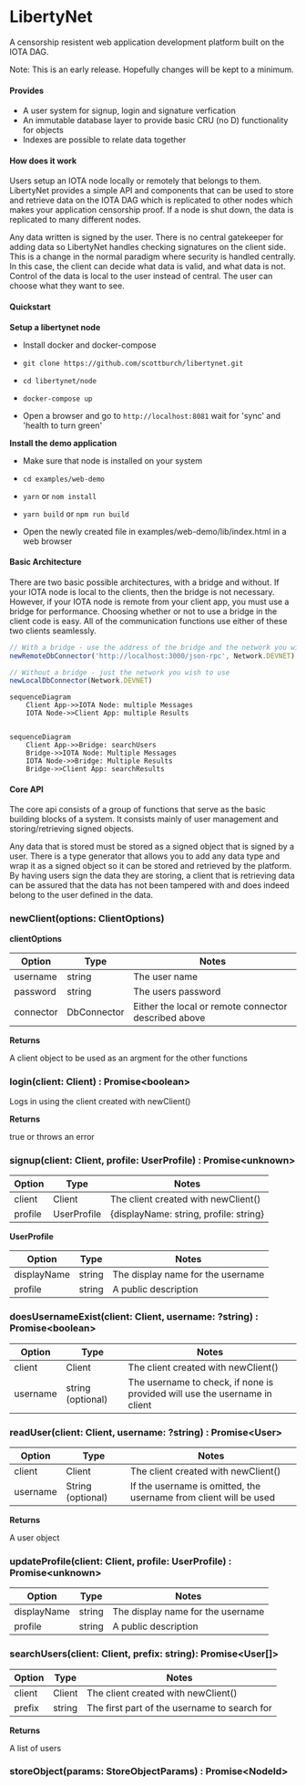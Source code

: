 # LibertyNet

A censorship resistent web application development platform built on the IOTA DAG.

Note: This is an early release.  Hopefully changes will be kept to a minimum.

#### Provides

* A user system for signup, login and signature verfication
* An immutable database layer to provide basic CRU (no D) functionality for objects
* Indexes are possible to relate data together

#### How does it work

Users setup an IOTA node locally or remotely that belongs to them.  LibertyNet provides a simple API and components that can be used to store and retrieve data on the IOTA DAG which is replicated to other nodes which makes your application censorship proof.  If a node is shut down, the data is replicated to many different nodes.

Any data written is signed by the user.  There is no central gatekeeper for adding data so LibertyNet handles checking signatures on the client side.  This is a change in the normal paradigm where security is handled centrally.  In this case, the client can decide what data is valid, and what data is not.  Control of the data is local to the user instead of central.  The user can choose what they want to see.

#### Quickstart

**Setup a libertynet node**

* Install docker and docker-compose

* `git clone https://github.com/scottburch/libertynet.git`

* `cd libertynet/node`

* `docker-compose up`

* Open a browser and go to `http://localhost:8081` wait for 'sync' and 'health to turn green'

  

**Install the demo application**

* Make sure that node is installed on your system

* `cd examples/web-demo`

* `yarn` or `nom install`

* `yarn build` or `npm run build`

* Open the newly created file in examples/web-demo/lib/index.html in a web browser



#### Basic Architecture

There are two basic possible architectures, with a bridge and without.  If your IOTA node is local to the clients, then the bridge is not necessary.  However, if your IOTA node is remote from your client app, you must use a bridge for performance.  Choosing whether or not to use a bridge in the client code is easy.  All of the communication functions use either of these two clients seamlessly.

```javascript
// With a bridge - use the address of the bridge and the network you wish to use
newRemoteDbConnector('http://localhost:3000/json-rpc', Network.DEVNET)

// Without a bridge - just the network you wish to use
newLocalDbConnector(Network.DEVNET)

```



```mermaid
sequenceDiagram
	Client App->>IOTA Node: multiple Messages
	IOTA Node->>Client App: multiple Results


```



```mermaid
sequenceDiagram
	Client App->>Bridge: searchUsers
	Bridge->>IOTA Node: Multiple Messages
	IOTA Node->>Bridge: Multiple Results
	Bridge->>Client App: searchResults
```

#### Core API

The core api consists of a group of functions that serve as the basic building blocks of a system.  It consists mainly of user management and storing/retrieving signed objects.  

Any data that is stored must be stored as a signed object that is signed by a user.  There is a type generator that allows you to add any data type and wrap it as a signed object so it can be stored and retrieved by the platform.  By having users sign the data they are storing, a client that is retrieving data can be assured that the data has not been tampered with and does indeed belong to the user defined in the data.

### newClient(options: ClientOptions)

**clientOptions**

| Option    | Type        | Notes                                                |
| --------- | ----------- | ---------------------------------------------------- |
| username  | string      | The user name                                        |
| password  | string      | The users password                                   |
| connector | DbConnector | Either the local or remote connector described above |

**Returns**

A client object to be used as an argment for the other functions


### login(client: Client) : Promise\<boolean\>

Logs in using the client created with newClient()

**Returns**

true or throws an error


### signup(client: Client, profile: UserProfile) : Promise\<unknown\>

| Option  | Type        | Notes                                  |
| ------- | ----------- | -------------------------------------- |
| client  | Client      | The client created with newClient()    |
| profile | UserProfile | {displayName: string, profile: string} |

**UserProfile**

| Option      | Type   | Notes                             |
| ----------- | ------ | --------------------------------- |
| displayName | string | The display name for the username |
| profile     | string | A public description              |



### doesUsernameExist(client: Client, username: ?string) : Promise\<boolean\>

| Option   | Type              | Notes                                                        |
| -------- | ----------------- | ------------------------------------------------------------ |
| client   | Client            | The client created with newClient()                          |
| username | string (optional) | The username to check, if none is provided will use the username in client |



### readUser(client: Client, username: ?string) : Promise\<User\>

| Option   | Type              | Notes                                                        |
| -------- | ----------------- | ------------------------------------------------------------ |
| client   | Client            | The client created with newClient()                          |
| username | String (optional) | If the username is omitted, the username from client will be used |

**Returns**

A user object



### updateProfile(client: Client, profile: UserProfile) : Promise\<unknown\>

| Option      | Type   | Notes                             |
| ----------- | ------ | --------------------------------- |
| displayName | string | The display name for the username |
| profile     | string | A public description              |



### searchUsers(client: Client, prefix: string): Promise<User[]>

| Option | Type   | Notes                                        |
| ------ | ------ | -------------------------------------------- |
| client | Client | The client created with newClient()          |
| prefix | string | The first part of the username to search for |

**Returns**

A list of users



### storeObject(params: StoreObjectParams) : Promise\<NodeId\>

